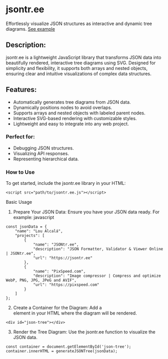 # jsontr.ee
Effortlessly visualize JSON structures as interactive and dynamic tree diagrams. [See example](https://jsontr.ee/)

## Description:
jsontr.ee is a lightweight JavaScript library that transforms JSON data into beautifully rendered, interactive tree diagrams using SVG. Designed for simplicity and flexibility, it supports both arrays and nested objects, ensuring clear and intuitive visualizations of complex data structures.

## Features:

- Automatically generates tree diagrams from JSON data.
- Dynamically positions nodes to avoid overlaps.
- Supports arrays and nested objects with labeled parent nodes.
- Interactive SVG-based rendering with customizable styles.
- Lightweight and easy to integrate into any web project.

### Perfect for:

- Debugging JSON structures.
- Visualizing API responses.
- Representing hierarchical data.

### How to Use

To get started, include the jsontr.ee library in your HTML:
```
<script src="path/to/jsontr.ee.js"></script>
```

Basic Usage

1. Prepare Your JSON Data: Ensure you have your JSON data ready. For example:
javascript

```
const jsonData = {
    "name": "Lou Alcalá",
    "projects": [
        {
            "name": "JSONtr.ee",
            "description": "JSON Formatter, Validator & Viewer Online | JSONtr.ee",
            "url": "https://jsontr.ee"
        },
        {
            "name": "PixSpeed.com",
            "description": "Image compressor | Compress and optimize WebP, PNG, JPG, JPeG and AVIF",
            "url": "https://pixspeed.com"
        }
    ]
};
```

2. Create a Container for the Diagram: Add a <div> element in your HTML where the diagram will be rendered.

```
<div id="json-tree"></div>
```

3. Render the Tree Diagram: Use the jsontr.ee function to visualize the JSON data.

```
const container = document.getElementById('json-tree');
container.innerHTML = generateJSONTree(jsonData);
```